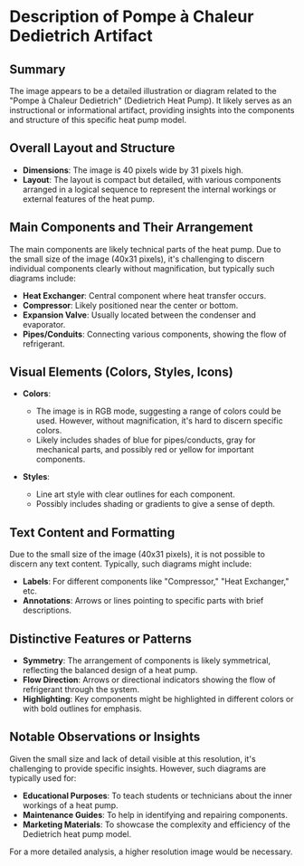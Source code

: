 # Description of Pompe à Chaleur Dedietrich Artifact

## Summary
The image appears to be a detailed illustration or diagram related to the "Pompe à Chaleur Dedietrich" (Dedietrich Heat Pump). It likely serves as an instructional or informational artifact, providing insights into the components and structure of this specific heat pump model.

## Overall Layout and Structure

- **Dimensions**: The image is 40 pixels wide by 31 pixels high.
- **Layout**: The layout is compact but detailed, with various components arranged in a logical sequence to represent the internal workings or external features of the heat pump.

## Main Components and Their Arrangement

The main components are likely technical parts of the heat pump. Due to the small size of the image (40x31 pixels), it's challenging to discern individual components clearly without magnification, but typically such diagrams include:

- **Heat Exchanger**: Central component where heat transfer occurs.
- **Compressor**: Likely positioned near the center or bottom.
- **Expansion Valve**: Usually located between the condenser and evaporator.
- **Pipes/Conduits**: Connecting various components, showing the flow of refrigerant.

## Visual Elements (Colors, Styles, Icons)

- **Colors**:
  - The image is in RGB mode, suggesting a range of colors could be used. However, without magnification, it's hard to discern specific colors.
  - Likely includes shades of blue for pipes/conducts, gray for mechanical parts, and possibly red or yellow for important components.

- **Styles**:
  - Line art style with clear outlines for each component.
  - Possibly includes shading or gradients to give a sense of depth.

## Text Content and Formatting

Due to the small size of the image (40x31 pixels), it is not possible to discern any text content. Typically, such diagrams might include:

- **Labels**: For different components like "Compressor," "Heat Exchanger," etc.
- **Annotations**: Arrows or lines pointing to specific parts with brief descriptions.

## Distinctive Features or Patterns

- **Symmetry**: The arrangement of components is likely symmetrical, reflecting the balanced design of a heat pump.
- **Flow Direction**: Arrows or directional indicators showing the flow of refrigerant through the system.
- **Highlighting**: Key components might be highlighted in different colors or with bold outlines for emphasis.

## Notable Observations or Insights

Given the small size and lack of detail visible at this resolution, it's challenging to provide specific insights. However, such diagrams are typically used for:

- **Educational Purposes**: To teach students or technicians about the inner workings of a heat pump.
- **Maintenance Guides**: To help in identifying and repairing components.
- **Marketing Materials**: To showcase the complexity and efficiency of the Dedietrich heat pump model.

For a more detailed analysis, a higher resolution image would be necessary.